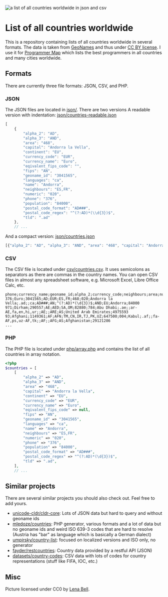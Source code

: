 ![a list of all countries worldwide in json and csv](https://github.com/lorey/list-of-countries/raw/master/list-of-countries.jpg)

# List of all countries worldwide
This is a repository containing lists of all countries worldwide in several formats. The data is taken from
[GeoNames](http://www.geonames.org/) and thus under [CC BY license](https://creativecommons.org/licenses/by/2.0/). I use it for [Programmer Map](http://programmermap.com) which lists the best programmers in all countries and many cities worldwide.

## Formats

There are currently three file formats: JSON, CSV, and PHP.

### JSON
The JSON files are located in [json/](json/). There are two versions A readable version with indentation:
[json/countries-readable.json](json/countries-readable.json)

```javascript
[
    {
        "alpha_2": "AD",
        "alpha_3": "AND",
        "area": "468",
        "capital": "Andorra la Vella",
        "continent": "EU",
        "currency_code": "EUR",
        "currency_name": "Euro",
        "eqivalent_fips_code": "",
        "fips": "AN",
        "geoname_id": "3041565",
        "languages": "ca",
        "name": "Andorra",
        "neighbours": "ES,FR",
        "numeric": "020",
        "phone": "376",
        "population": "84000",
        "postal_code_format": "AD###",
        "postal_code_regex": "^(?:AD)*(\\d{3})$",
        "tld": ".ad"
    },
    // ...
```

And a compact version: [json/countries.json](json/countries.json)

```javascript
[{"alpha_2": "AD", "alpha_3": "AND", "area": "468", "capital": "Andorra la Vella", "continent": "EU", //...
```

### CSV
The CSV file is located under [csv/countries.csv](csv/countries.csv). It uses semicolons as separators as there are
commas in the country names. You can open CSV files in almost any spreadsheet software, e.g. Microsoft Excel, Libre
Office Calc, etc.

```
phone;currency_name;geoname_id;alpha_2;currency_code;neighbours;area;numeric;capital;tld;eqivalent_fips_code;languages;postal_code_format;fips;postal_code_regex;alpha_3;continent;name;population
376;Euro;3041565;AD;EUR;ES,FR;468;020;Andorra la Vella;.ad;;ca;AD###;AN;^(?:AD)*(\d{3})$;AND;EU;Andorra;84000
971;Dirham;290557;AE;AED;SA,OM;82880;784;Abu Dhabi;.ae;;ar-AE,fa,en,hi,ur;;AE;;ARE;AS;United Arab Emirates;4975593
93;Afghani;1149361;AF;AFN;TM,CN,IR,TJ,PK,UZ;647500;004;Kabul;.af;;fa-AF,ps,uz-AF,tk;;AF;;AFG;AS;Afghanistan;29121286
...
```

### PHP
The PHP file is located under [php/array.php](php/array.php) and contains the list of all countries in array notation.

```php
<?php
$countries = [
    [
        "alpha_2" => "AD",
        "alpha_3" => "AND",
        "area" => "468",
        "capital" => "Andorra la Vella",
        "continent" => "EU",
        "currency_code" => "EUR",
        "currency_name" => "Euro",
        "eqivalent_fips_code" => null,
        "fips" => "AN",
        "geoname_id" => "3041565",
        "languages" => "ca",
        "name" => "Andorra",
        "neighbours" => "ES,FR",
        "numeric" => "020",
        "phone" => "376",
        "population" => "84000",
        "postal_code_format" => "AD###",
        "postal_code_regex" => "^(?:AD)*(\d{3})$",
        "tld" => ".ad",
    ],
    // ...
```

## Similar projects
There are several similar projects you should also check out. Feel free to add yours.

* [unicode-cldr/cldr-core](https://github.com/unicode-cldr/cldr-core): Lots of JSON data but hard to query and without geoname ids
* [mledoze/countries](https://github.com/mledoze/countries): PHP generator, various formats and a lot of data but no geoname ids and weird ISO 639-3 codes that are hard to resolve (Austria has "bar" as language which is basically a German dialect)
* [umpirsky/country-list](https://github.com/umpirsky/country-list): focused on localized versions and ISO only, no generator
* [fayder/restcountries](https://github.com/fayder/restcountries): Country data provided by a restful API (JSON)
* [datasets/country-codes](https://github.com/datasets/country-codes): CSV data with lots of codes for country representations (stuff like FIFA, IOC, etc.)

## Misc

Picture licensed under CC0 by [Lena Bell](https://unsplash.com/@lenabell?photo=mluSdDeOksc).
